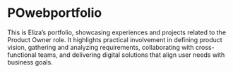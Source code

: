 # POwebportfolio
This is Eliza’s portfolio, showcasing experiences and projects related to the Product Owner role. It highlights practical involvement in defining product vision, gathering and analyzing requirements, collaborating with cross-functional teams, and delivering digital solutions that align user needs with business goals.
